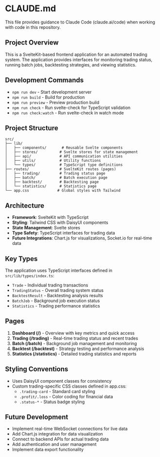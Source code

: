 # CLAUDE.md

This file provides guidance to Claude Code (claude.ai/code) when working with code in this repository.

## Project Overview

This is a SvelteKit-based frontend application for an automated trading system. The application provides interfaces for monitoring trading status, running batch jobs, backtesting strategies, and viewing statistics.

## Development Commands

- `npm run dev` - Start development server
- `npm run build` - Build for production
- `npm run preview` - Preview production build
- `npm run check` - Run svelte-check for TypeScript validation
- `npm run check:watch` - Run svelte-check in watch mode

## Project Structure

```
src/
├── lib/
│   ├── components/       # Reusable Svelte components
│   ├── stores/          # Svelte stores for state management
│   ├── api/             # API communication utilities
│   ├── utils/           # Utility functions
│   └── types/           # TypeScript type definitions
├── routes/              # SvelteKit routes (pages)
│   ├── trading/         # Trading status page
│   ├── batch/           # Batch execution page
│   ├── backtest/        # Backtesting page
│   └── statistics/      # Statistics page
└── app.css             # Global styles with Tailwind
```

## Architecture

- **Framework**: SvelteKit with TypeScript
- **Styling**: Tailwind CSS with DaisyUI components
- **State Management**: Svelte stores
- **Type Safety**: TypeScript interfaces for trading data
- **Future Integrations**: Chart.js for visualizations, Socket.io for real-time data

## Key Types

The application uses TypeScript interfaces defined in `src/lib/types/index.ts`:
- `Trade` - Individual trading transactions
- `TradingStatus` - Overall trading system status
- `BacktestResult` - Backtesting analysis results
- `BatchJob` - Background job execution status
- `Statistics` - Trading performance statistics

## Pages

1. **Dashboard (/)** - Overview with key metrics and quick access
2. **Trading (/trading)** - Real-time trading status and recent trades
3. **Batch (/batch)** - Background job management and monitoring
4. **Backtest (/backtest)** - Strategy testing and performance analysis
5. **Statistics (/statistics)** - Detailed trading statistics and reports

## Styling Conventions

- Uses DaisyUI component classes for consistency
- Custom trading-specific CSS classes defined in app.css:
  - `.trading-card` - Standard card styling
  - `.profit/.loss` - Color coding for financial data
  - `.status-*` - Status badge styling

## Future Development

- Implement real-time WebSocket connections for live data
- Add Chart.js integration for data visualization
- Connect to backend APIs for actual trading data
- Add authentication and user management
- Implement data export functionality